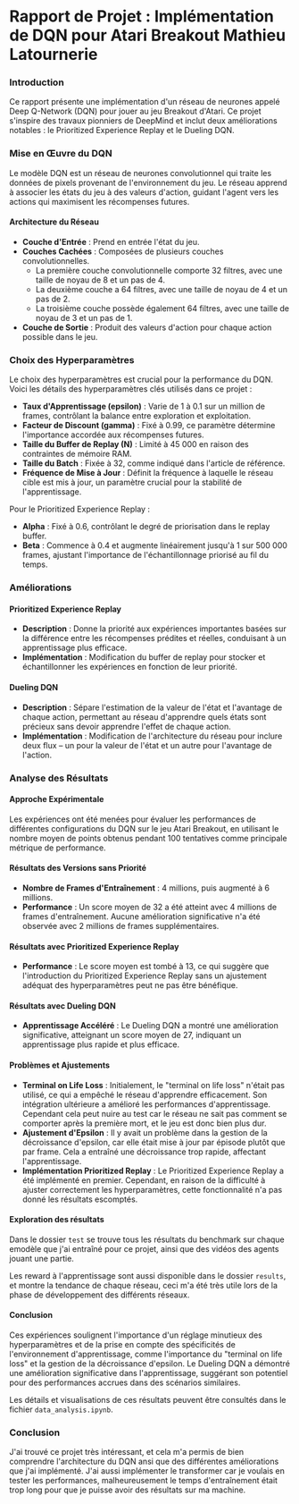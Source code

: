 # Rapport de Projet : Implémentation de DQN pour Atari Breakout Mathieu Latournerie
### Introduction

Ce rapport présente une implémentation d'un réseau de neurones appelé Deep Q-Network (DQN) pour jouer au jeu Breakout d'Atari. Ce projet s'inspire des travaux pionniers de DeepMind et inclut deux améliorations notables : le Prioritized Experience Replay et le Dueling DQN.

### Mise en Œuvre du DQN

Le modèle DQN est un réseau de neurones convolutionnel qui traite les données de pixels provenant de l'environnement du jeu. Le réseau apprend à associer les états du jeu à des valeurs d'action, guidant l'agent vers les actions qui maximisent les récompenses futures.

#### Architecture du Réseau

- **Couche d'Entrée** : Prend en entrée l'état du jeu.
- **Couches Cachées** : Composées de plusieurs couches convolutionnelles.
    - La première couche convolutionnelle comporte 32 filtres, avec une taille de noyau de 8 et un pas de 4.
    - La deuxième couche a 64 filtres, avec une taille de noyau de 4 et un pas de 2.
    - La troisième couche possède également 64 filtres, avec une taille de noyau de 3 et un pas de 1.
- **Couche de Sortie** : Produit des valeurs d'action pour chaque action possible dans le jeu.

### Choix des Hyperparamètres

Le choix des hyperparamètres est crucial pour la performance du DQN. Voici les détails des hyperparamètres clés utilisés dans ce projet :

- **Taux d'Apprentissage (epsilon)** : Varie de 1 à 0.1 sur un million de frames, contrôlant la balance entre exploration et exploitation.
- **Facteur de Discount (gamma)** : Fixé à 0.99, ce paramètre détermine l'importance accordée aux récompenses futures.
- **Taille du Buffer de Replay (N)** : Limité à 45 000 en raison des contraintes de mémoire RAM.
- **Taille du Batch** : Fixée à 32, comme indiqué dans l'article de référence.
- **Fréquence de Mise à Jour** : Définit la fréquence à laquelle le réseau cible est mis à jour, un paramètre crucial pour la stabilité de l'apprentissage.

Pour le Prioritized Experience Replay :
- **Alpha** : Fixé à 0.6, contrôlant le degré de priorisation dans le replay buffer.
- **Beta** : Commence à 0.4 et augmente linéairement jusqu'à 1 sur 500 000 frames, ajustant l'importance de l'échantillonnage priorisé au fil du temps.


### Améliorations

#### Prioritized Experience Replay

- **Description** : Donne la priorité aux expériences importantes basées sur la différence entre les récompenses prédites et réelles, conduisant à un apprentissage plus efficace.
- **Implémentation** : Modification du buffer de replay pour stocker et échantillonner les expériences en fonction de leur priorité.

#### Dueling DQN

- **Description** : Sépare l'estimation de la valeur de l'état et l'avantage de chaque action, permettant au réseau d'apprendre quels états sont précieux sans devoir apprendre l'effet de chaque action.
- **Implémentation** : Modification de l'architecture du réseau pour inclure deux flux – un pour la valeur de l'état et un autre pour l'avantage de l'action.

### Analyse des Résultats

#### Approche Expérimentale

Les expériences ont été menées pour évaluer les performances de différentes configurations du DQN sur le jeu Atari Breakout, en utilisant le nombre moyen de points obtenus pendant 100 tentatives comme principale métrique de performance.

#### Résultats des Versions sans Priorité

- **Nombre de Frames d'Entraînement** : 4 millions, puis augmenté à 6 millions.
- **Performance** : Un score moyen de 32 a été atteint avec 4 millions de frames d'entraînement. Aucune amélioration significative n'a été observée avec 2 millions de frames supplémentaires.

#### Résultats avec Prioritized Experience Replay

- **Performance** : Le score moyen est tombé à 13, ce qui suggère que l'introduction du Prioritized Experience Replay sans un ajustement adéquat des hyperparamètres peut ne pas être bénéfique.

#### Résultats avec Dueling DQN

- **Apprentissage Accéléré** : Le Dueling DQN a montré une amélioration significative, atteignant un score moyen de 27, indiquant un apprentissage plus rapide et plus efficace.

#### Problèmes et Ajustements

- **Terminal on Life Loss** : Initialement, le "terminal on life loss" n'était pas utilisé, ce qui a empêché le réseau d'apprendre efficacement. Son intégration ultérieure a amélioré les performances d'apprentissage. Cependant cela peut nuire au test car le réseau ne sait pas comment se comporter après la première mort, et le jeu est donc bien plus dur.
- **Ajustement d'Epsilon** : Il y avait un problème dans la gestion de la décroissance d'epsilon, car elle était mise à jour par épisode plutôt que par frame. Cela a entraîné une décroissance trop rapide, affectant l'apprentissage.
- **Implémentation Prioritized Replay** : Le Prioritized Experience Replay a été implémenté en premier. Cependant, en raison de la difficulté à ajuster correctement les hyperparamètres, cette fonctionnalité n'a pas donné les résultats escomptés.

#### Exploration des résultats

Dans le dossier `test` se trouve tous les résultats du benchmark sur chaque emodèle que j'ai entraîné pour ce projet, ainsi que des vidéos des agents jouant une partie.

Les reward à l'apprentissage sont aussi disponible dans le dossier `results`, et montre la tendance de chaque réseau, ceci m'a été très utile lors de la phase de développement des différents réseaux.

#### Conclusion

Ces expériences soulignent l'importance d'un réglage minutieux des hyperparamètres et de la prise en compte des spécificités de l'environnement d'apprentissage, comme l'importance du "terminal on life loss" et la gestion de la décroissance d'epsilon. Le Dueling DQN a démontré une amélioration significative dans l'apprentissage, suggérant son potentiel pour des performances accrues dans des scénarios similaires.

Les détails et visualisations de ces résultats peuvent être consultés dans le fichier `data_analysis.ipynb`.

### Conclusion

J'ai trouvé ce projet très intéressant, et cela m'a permis de bien comprendre l'architecture du DQN ansi que des différentes améliorations que j'ai implémenté.
J'ai aussi implémenter le transformer car je voulais en tester les performances, malheureusement le temps d'entraînement était trop long pour que je puisse avoir des résultats sur ma machine.

